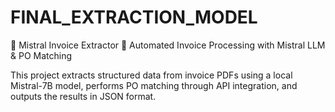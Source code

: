 # FINAL_EXTRACTION_MODEL
🧾 Mistral Invoice Extractor
🚀 Automated Invoice Processing with Mistral LLM & PO Matching

This project extracts structured data from invoice PDFs using a local Mistral-7B model, performs PO matching through API integration, and outputs the results in JSON format.

